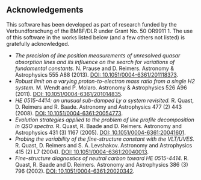 ## Acknowledgements

This software has been developed as part of research funded by the Verbundforschung of the BMBF/DLR
under Grant No. 50 OR9911 1. The use of this software in the works listed below (and a few others
not listed) is gratefully acknowledged.

* *The precision of line position measurements of unresolved quasar absorption lines and its influence on the search for variations of fundamental constants.*
  N. Prause and D. Reimers.
  Astronomy & Astrophysics 555 A88 (2013).
  [DOI: 10.1051/0004-6361/201118373](http://dx.doi.org/10.1051/0004-6361/201118373).
* *Robust limit on a varying proton-to-electron mass ratio from a single H2 system.*
  M. Wendt and P. Molaro.
  Astronomy & Astrophysics 526 A96 (2011).
  [DOI: 10.1051/0004-6361/201014835](http://dx.doi.org/10.1051/0004-6361/201014835).
* *HE 0515-4414: an unusual sub-damped Ly α system revisited.*
  R. Quast, D. Reimers and R. Baade.
  Astronomy and Astrophysics 477 (2) 443 (2008).
  [DOI: 10.1051/0004-6361:20054773](http://dx.doi.org/10.1051/0004-6361:20054773).
* *Evolution strategies applied to the problem of line profile decomposition in QSO spectra.*
  R. Quast, R. Baade and D. Reimers.
  Astronomy and Astrophysics 431 (3) 1167 (2005).
  [DOI: 10.1051/0004-6361:20041601](http://dx.doi.org/10.1051/0004-6361:20041601).
* *Probing the variability of the fine-structure constant with the VLT/UVES.*
  R. Quast, D. Reimers and S. A. Levshakov.
  Astronomy and Astrophysics 415 (2) L7 (2004).
  [DOI: 10.1051/0004-6361:20040013](http://dx.doi.org/10.1051/0004-6361:20040013).
* *Fine-structure diagnostics of neutral carbon toward HE 0515-4414.*
  R. Quast, R. Baade and D. Reimers.
  Astronomy and Astrophysics 386 (3) 796 (2002).
  [DOI: 10.1051/0004-6361:20020342](http://dx.doi.org/10.1051/0004-6361:20020342).
